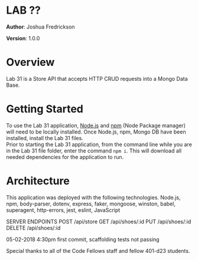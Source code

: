 # LAB ?? <PUT NAME HERE>

**Author**: Joshua Fredrickson

**Version**: 1.0.0 

# Overview

Lab 31 is a Store API that accepts HTTP CRUD requests into a Mongo Data Base.


# Getting Started

To use the Lab 31 application, [Node.js](https://nodejs.org/en/) and [npm](https://www.npmjs.com/) 
(Node Package manager) will need
 to be locally installed.  Once Node.js, npm, Mongo DB have been installed, install the Lab 31 
 files.  
 Prior to starting the Lab 31 application, from the command line while you are in the Lab 31 file 
 folder, enter the command `npm i`.  This will download all needed dependencies for the 
 application to run.   


# Architecture

This application was deployed with the following technologies.
Node.js, npm, body-parser, dotenv, express, faker, mongoose, winston, babel, superagent, 
http-errors, jest, eslint, JavaScript
    
SERVER ENDPOINTS 
POST /api/store
GET /api/shoes/:id
PUT /api/shoes/:id
DELETE /api/shoes/:id


05-02-2018  4:30pm  first commit, scaffolding tests not passing


Special thanks to all of the Code Fellows staff and fellow 401-d23 students.
